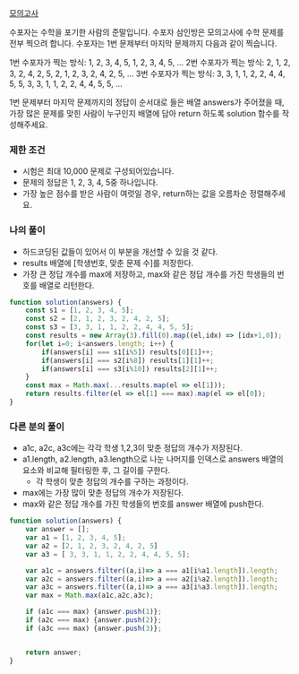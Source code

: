 <a href="https://school.programmers.co.kr/learn/courses/30/lessons/42840/solution_groups?language=javascript">모의고사</a>

수포자는 수학을 포기한 사람의 준말입니다. 수포자 삼인방은 모의고사에 수학 문제를 전부 찍으려 합니다. 수포자는 1번 문제부터 마지막 문제까지 다음과 같이 찍습니다.

1번 수포자가 찍는 방식: 1, 2, 3, 4, 5, 1, 2, 3, 4, 5, ...
2번 수포자가 찍는 방식: 2, 1, 2, 3, 2, 4, 2, 5, 2, 1, 2, 3, 2, 4, 2, 5, ...
3번 수포자가 찍는 방식: 3, 3, 1, 1, 2, 2, 4, 4, 5, 5, 3, 3, 1, 1, 2, 2, 4, 4, 5, 5, ...

1번 문제부터 마지막 문제까지의 정답이 순서대로 들은 배열 answers가 주어졌을 때, 가장 많은 문제를 맞힌 사람이 누구인지 배열에 담아 return 하도록 solution 함수를 작성해주세요.

### 제한 조건

- 시험은 최대 10,000 문제로 구성되어있습니다.
- 문제의 정답은 1, 2, 3, 4, 5중 하나입니다.
- 가장 높은 점수를 받은 사람이 여럿일 경우, return하는 값을 오름차순 정렬해주세요.

### 나의 풀이

- 하드코딩된 값들이 있어서 이 부분을 개선할 수 있을 것 같다.
- results 배열에 [학생번호, 맞춘 문제 수]를 저장한다.
- 가장 큰 정답 개수를 max에 저장하고, max와 같은 정답 개수를 가진 학생들의 번호를 배열로 리턴한다.

```js
function solution(answers) {
    const s1 = [1, 2, 3, 4, 5];
    const s2 = [2, 1, 2, 3, 2, 4, 2, 5];
    const s3 = [3, 3, 1, 1, 2, 2, 4, 4, 5, 5];
    const results = new Array(3).fill(0).map((el,idx) => [idx+1,0]);
    for(let i=0; i<answers.length; i++) {
        if(answers[i] === s1[i%5]) results[0][1]++;
        if(answers[i] === s2[i%8]) results[1][1]++;
        if(answers[i] === s3[i%10]) results[2][1]++;
    }
    const max = Math.max(...results.map(el => el[1]));
    return results.filter(el => el[1] === max).map(el => el[0]);
}
```

### 다른 분의 풀이

- a1c, a2c, a3c에는 각각 학생 1,2,3이 맞춘 정답의 개수가 저장된다.
- a1.length, a2.length, a3.length으로 나눈 나머지를 인덱스로 answers 배열의 요소와 비교해 필터링한 후, 그 길이를 구한다.
    - 각 학생이 맞춘 정답의 개수를 구하는 과정이다.
- max에는 가장 많이 맞춘 정답의 개수가 저장된다.
- max와 같은 정답 개수를 가진 학생들의 번호를 answer 배열에 push한다.

```js
function solution(answers) {
    var answer = [];
    var a1 = [1, 2, 3, 4, 5];
    var a2 = [2, 1, 2, 3, 2, 4, 2, 5]
    var a3 = [ 3, 3, 1, 1, 2, 2, 4, 4, 5, 5];

    var a1c = answers.filter((a,i)=> a === a1[i%a1.length]).length;
    var a2c = answers.filter((a,i)=> a === a2[i%a2.length]).length;
    var a3c = answers.filter((a,i)=> a === a3[i%a3.length]).length;
    var max = Math.max(a1c,a2c,a3c);

    if (a1c === max) {answer.push(1)};
    if (a2c === max) {answer.push(2)};
    if (a3c === max) {answer.push(3)};


    return answer;
}
```